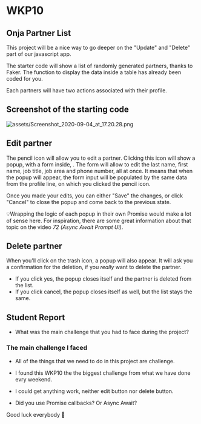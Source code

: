 # WKP10

## Onja Partner List

This project will be a nice way to go deeper on the "Update" and "Delete" part of our javascript app.

The starter code will show a list of randomly generated partners, thanks to Faker. The function to display the data inside a table has already been coded for you.

Each partners will have two actions associated with their profile.

## Screenshot of the starting code

![assets/Screenshot_2020-09-04_at_17.20.28.png](assets/Screenshot_2020-09-04_at_17.20.28.png)

## Edit partner

The pencil icon will allow you to edit a partner. Clicking this icon will show a popup, with a form inside, . The form will allow to edit the last name, first name, job title, job area and phone number, all at once. It means that when the popup will appear, the form input will be populated by the same data from the profile line, on which you clicked the pencil icon.

Once you made your edits, you can either "Save" the changes, or click "Cancel" to close the popup and come back to the previous state.

💡Wrapping the logic of each popup in their own Promise would make a lot of sense here. For inspiration, there are some great information about that topic on the video _72 (Async Await Prompt Ui)_.

## Delete partner

When you'll click on the trash icon, a popup will also appear. It will ask you a confirmation for the deletion, if you _really_ want to delete the partner.

-   If you click yes, the popup closes itself and the partner is deleted from the list.
-   If you click cancel, the popup closes itself as well, but the list stays the same.

## Student Report

-   What was the main challenge that you had to face during the project?

### The main challenge I faced

 - All of the things that we need to do in this project are challenge.
 - I found this WKP10 the the biggest challenge from what we have done evry weekend.
 - I could get anything work, neither edit button nor delete button.

-   Did you use Promise callbacks? Or Async Await?

Good luck everybody 🐻
